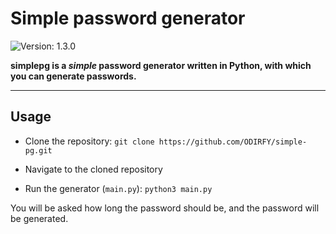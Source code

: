 # Simple password generator
![Version: 1.3.0](https://img.shields.io/badge/Version-1.3.0-88d945?style=for-the-badge&logo=github)


**simplepg is a *simple* password generator written in Python, with which you can generate passwords.**

---
## Usage

- Clone the repository:
```git clone https://github.com/ODIRFY/simple-pg.git```

- Navigate to the cloned repository

- Run the generator (`main.py`):
```python3 main.py```

You will be asked how long the password should be, and the password will be generated.
